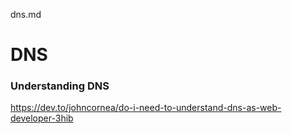 dns.md
# DNS

### Understanding DNS
https://dev.to/johncornea/do-i-need-to-understand-dns-as-web-developer-3hib
